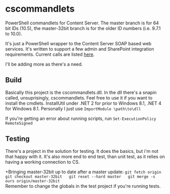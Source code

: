 cscommandlets
=============

PowerShell commandlets for Content Server. The master branch is for 64 bit IDs (10.5), the master-32bit branch is for the older ID numbers (i.e. 9.7.1 to 10.0).

It's just a PowerShell wrapper to the Content Server SOAP based web services. It's written to support a few admin and SharePoint integration requirements. Current calls are listed [here](../../wiki/cmdlets-list).

I'll be adding more as there's a need.

Build
-------
Basically this project is the cscommandlets.dll. In the dll there's a snapin called, unsuprisingly, cscommandlets. Feel free to use it if you want to install the cmdlets. InstallUtil under .NET 2 for prior to Windows 8.1, .NET 4 for Windows 8.1. Personally I just use `ImportModule \path\to\dll`

If you're getting an error about running scripts, run `Set-ExecutionPolicy RemoteSigned`

Testing
-------
There's a project in the solution for testing. It does the basics, but i'm not that happy with it. It's also more end to end test, than unit test, as it relies on having a working connection to CS.

+Bringing master-32bit up to date after a master update:
`git fetch origin  
git checkout master-32bit  
git reset --hard master  
git merge -s ours origin/master-32bit`  
Remember to change the globals in the test project if you're running tests.